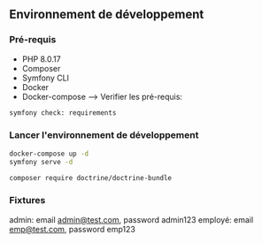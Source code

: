 
## Environnement de développement

### Pré-requis

* PHP 8.0.17
* Composer
* Symfony CLI
* Docker
* Docker-compose
--> Verifier les pré-requis:

```bash
symfony check: requirements
```

### Lancer l'environnement de développement

```bash
docker-compose up -d
symfony serve -d
```

```bash
composer require doctrine/doctrine-bundle 
```

### Fixtures
admin: email admin@test.com, password admin123
employé: email emp@test.com, password emp123


